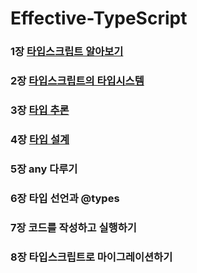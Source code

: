 # Effective-TypeScript


### 1장 [타입스크립트 알아보기](https://github.com/theo-jin/CsAndBooks/blob/main/Effective-TypeScript/chapter1/README.md)
### 2장 [타입스크립트의 타입시스템](https://github.com/theo-jin/CsAndBooks/blob/main/Effective-TypeScript/chapter2/README.md)
### 3장 [타입 추론](https://github.com/theo-jin/CsAndBooks/blob/main/Effective-TypeScript/chapter3/README.md)
### 4장 [타입 설계](https://github.com/theo-jin/CsAndBooks/blob/main/Effective-TypeScript/chapter4/README.md)
### 5장 any 다루기
### 6장 타입 선언과 @types
### 7장 코드를 작성하고 실행하기
### 8장 타입스크립트로 마이그레이션하기
